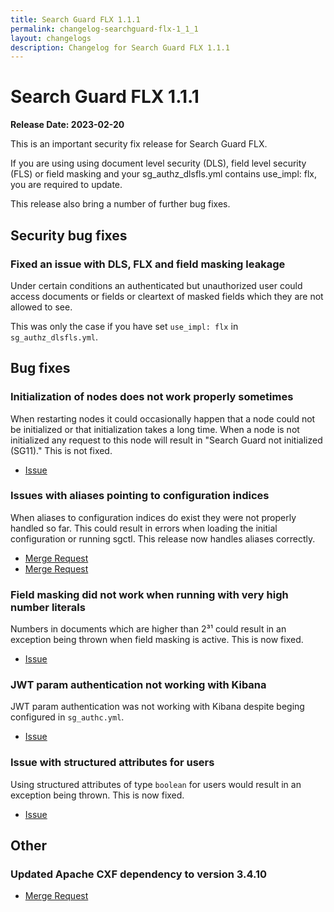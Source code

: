 ```yaml
---
title: Search Guard FLX 1.1.1
permalink: changelog-searchguard-flx-1_1_1
layout: changelogs
description: Changelog for Search Guard FLX 1.1.1
---
```

<!--- Copyright 2022 floragunn GmbH -->

# Search Guard FLX 1.1.1

**Release Date: 2023-02-20**

This is an important security fix release for Search Guard FLX. 

If you are using using document level security (DLS), field level security (FLS) or field masking and your sg_authz_dlsfls.yml contains use_impl: flx, you are required to update.

This release also bring a number of further bug fixes.

## Security bug fixes

### Fixed an issue with DLS, FLX and field masking leakage

Under certain conditions an authenticated but unauthorized user could access documents or fields or cleartext of masked fields which they are not allowed to see.

This was only the case if you have set `use_impl: flx` in `sg_authz_dlsfls.yml`.

## Bug fixes

### Initialization of nodes does not work properly sometimes

When restarting nodes it could occasionally happen that a node could not be initialized or that initialization takes a long time.
When a node is not initialized any request to this node will result in "Search Guard not initialized (SG11)." This is not fixed.

* [Issue](https://git.floragunn.com/search-guard/search-guard-suite-enterprise/-/issues/148)

### Issues with aliases pointing to configuration indices 

When aliases to configuration indices do exist they were not properly handled so far. This could result in errors when loading the initial configuration or running sgctl. This release now handles aliases correctly.

* [Merge Request](https://git.floragunn.com/search-guard/search-guard-suite-enterprise/-/merge_requests/325)
* [Merge Request](https://git.floragunn.com/search-guard/search-guard-suite-enterprise/-/merge_requests/328)

### Field masking did not work when running with very high number literals

Numbers in documents which are higher than 2³¹ could result in an exception being thrown when field masking is active. This is now fixed.

* [Issue](https://git.floragunn.com/search-guard/search-guard-suite-enterprise/-/issues/154)

### JWT param authentication not working with Kibana

JWT param authentication was not working with Kibana despite beging configured in `sg_authc.yml`.

* [Issue](https://git.floragunn.com/search-guard/search-guard-suite-enterprise/-/issues/143)

### Issue with structured attributes for users

Using structured attributes of type `boolean` for users would result in an exception being thrown. This is now fixed.

* [Issue](https://git.floragunn.com/search-guard/search-guard-suite-enterprise/-/issues/135)

## Other

### Updated Apache CXF dependency to version 3.4.10

* [Merge Request](https://git.floragunn.com/search-guard/search-guard-suite-enterprise/-/merge_requests/324)
